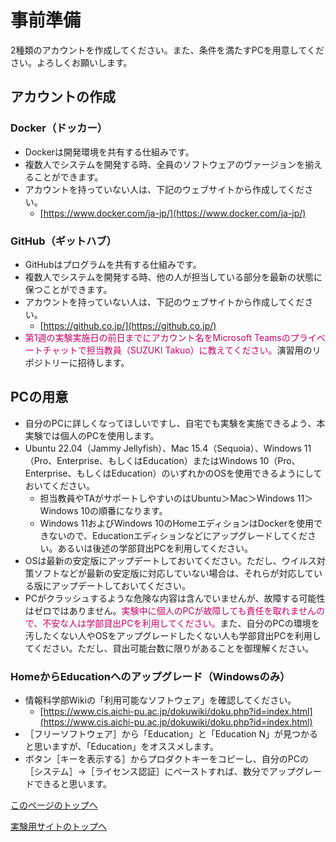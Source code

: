 # 事前準備
2種類のアカウントを作成してください。また、条件を満たすPCを用意してください。よろしくお願いします。

## アカウントの作成

### Docker（ドッカー）
- Dockerは開発環境を共有する仕組みです。
- 複数人でシステムを開発する時、全員のソフトウェアのヴァージョンを揃えることができます。
- アカウントを持っていない人は、下記のウェブサイトから作成してください。
    - [https://www.docker.com/ja-jp/](https://www.docker.com/ja-jp/)

### GitHub（ギットハブ）
- GitHubはプログラムを共有する仕組みです。
- 複数人でシステムを開発する時、他の人が担当している部分を最新の状態に保つことができます。
- アカウントを持っていない人は、下記のウェブサイトから作成してください。
    - [https://github.co.jp/](https://github.co.jp/)
- <span style="color: #CC0066;">第1週の実験実施日の前日までにアカウント名をMicrosoft Teamsのプライベートチャットで担当教員（SUZUKI Takuo）に教えてください。</span>演習用のリポジトリーに招待します。


## PCの用意
- 自分のPCに詳しくなってほしいですし、自宅でも実験を実施できるよう、本実験では個人のPCを使用します。
- Ubuntu 22.04（Jammy Jellyfish）、Mac 15.4（Sequoia）、Windows 11（Pro、Enterprise、もしくはEducation）またはWindows 10（Pro、Enterprise、もしくはEducation）のいずれかのOSを使用できるようにしておいてください。
    - 担当教員やTAがサポートしやすいのはUbuntu＞Mac＞Windows 11＞Windows 10の順番になります。
    - Windows 11およびWindows 10のHomeエディションはDockerを使用できないので、Educationエディションなどにアップグレードしてください。あるいは後述の学部貸出PCを利用してください。
- OSは最新の安定版にアップデートしておいてください。ただし、ウイルス対策ソフトなどが最新の安定版に対応していない場合は、それらが対応している版にアップデートしておいてください。
- PCがクラッシュするような危険な内容は含んでいませんが、故障する可能性はゼロではありません。<span style="color: #CC0066;">実験中に個人のPCが故障しても責任を取れませんので、不安な人は学部貸出PCを利用してください。</span>また、自分のPCの環境を汚したくない人やOSをアップグレードしたくない人も学部貸出PCを利用してください。ただし、貸出可能台数に限りがあることを御理解ください。

### HomeからEducationへのアップグレード（Windowsのみ）
- 情報科学部Wikiの「利用可能なソフトウェア」を確認してください。
    - [https://www.cis.aichi-pu.ac.jp/dokuwiki/doku.php?id=index.html](https://www.cis.aichi-pu.ac.jp/dokuwiki/doku.php?id=index.html)
- ［フリーソフトウェア］から「Education」と「Education N」が見つかると思いますが、「Education」をオススメします。
- ボタン［キーを表示する］からプロダクトキーをコピーし、自分のPCの［システム］→［ライセンス認証］にペーストすれば、数分でアップグレードできると思います。

[このページのトップへ](#)

[実験用サイトのトップへ](https://stl-apu.github.io/laboratory_experiments/)

